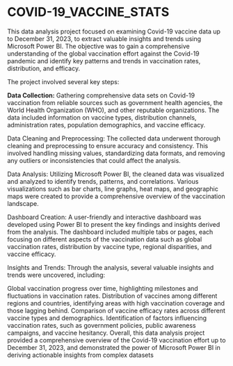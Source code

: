 # COVID-19_VACCINE_STATS

This data analysis project focused on examining Covid-19 vaccine data up to December 31, 2023, to extract valuable insights and trends using Microsoft Power BI. The objective was to gain a comprehensive understanding of the global vaccination effort against the Covid-19 pandemic and identify key patterns and trends in vaccination rates, distribution, and efficacy.

The project involved several key steps:

__Data Collection:__ 
Gathering comprehensive data sets on Covid-19 vaccination from reliable sources such as government health agencies, the World Health Organization (WHO), and other reputable organizations. The data included information on vaccine types, distribution channels, administration rates, population demographics, and vaccine efficacy.

Data Cleaning and Preprocessing: The collected data underwent thorough cleaning and preprocessing to ensure accuracy and consistency. This involved handling missing values, standardizing data formats, and removing any outliers or inconsistencies that could affect the analysis.

Data Analysis: Utilizing Microsoft Power BI, the cleaned data was visualized and analyzed to identify trends, patterns, and correlations. Various visualizations such as bar charts, line graphs, heat maps, and geographic maps were created to provide a comprehensive overview of the vaccination landscape.

Dashboard Creation: A user-friendly and interactive dashboard was developed using Power BI to present the key findings and insights derived from the analysis. The dashboard included multiple tabs or pages, each focusing on different aspects of the vaccination data such as global vaccination rates, distribution by vaccine type, regional disparities, and vaccine efficacy.

Insights and Trends: Through the analysis, several valuable insights and trends were uncovered, including:

Global vaccination progress over time, highlighting milestones and fluctuations in vaccination rates.
Distribution of vaccines among different regions and countries, identifying areas with high vaccination coverage and those lagging behind.
Comparison of vaccine efficacy rates across different vaccine types and demographics.
Identification of factors influencing vaccination rates, such as government policies, public awareness campaigns, and vaccine hesitancy.
Overall, this data analysis project provided a comprehensive overview of the Covid-19 vaccination effort up to December 31, 2023, and demonstrated the power of Microsoft Power BI in deriving actionable insights from complex datasets
